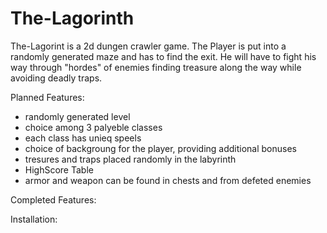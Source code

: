 # The-Lagorinth

The-Lagorint is a 2d dungen crawler game. The Player is put into a randomly generated maze and has to find the exit.
He will have to fight his way through "hordes" of enemies finding treasure along the way while avoiding deadly traps.

Planned Features:
- randomly generated level
- choice among 3 palyeble classes
- each class has unieq speels
- choice of backgroung for the player, providing additional bonuses
- tresures and traps placed randomly in the labyrinth
- HighScore Table
- armor and weapon can be found in chests and from defeted enemies


Completed Features:


Installation: